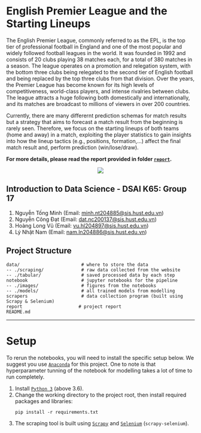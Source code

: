 # English Premier League and the Starting Lineups

The English Premier League, commonly referred to as the EPL, is the top tier of professional football in England and one of the most popular and widely followed football leagues in the world. It was founded in 1992 and consists of 20 clubs playing 38 matches each, for a total of 380 matches in a season. The league operates on a promotion and relegation system, with the bottom three clubs being relegated to the second tier of English football and being replaced by the top three clubs from that division. Over the years, the Premier League has become known for its high levels of competitiveness, world-class players, and intense rivalries between clubs. The league attracts a huge following both domestically and internationally, and its matches are broadcast to millions of viewers in over 200 countries.

Currently, there are many differernt prediction schemas for match results but a strategy that aims to forecast a match result from the beginning is rarely seen. Therefore, we focus on the starting lineups of both teams (home and away) in a match, exploiting the player statistics to gain insights into how the lineup tactics (e.g., positions, formation,...) affect the final match result and, perform prediction (win/lose/draw).

**For more details, please read the report provided in folder [`report`](https://github.com/minhngt62/ds-epl-matches/tree/main/report).**

<p align="center">
  <img src="https://user-images.githubusercontent.com/86721208/218306170-72ec837d-917e-4b1b-ae14-a31a989f38e1.jpg" />
</p>

## Introduction to Data Science - DSAI K65: Group 17
1. Nguyễn Tống Minh (Email: minh.nt204885@sis.hust.edu.vn)
2. Nguyễn Công Đạt (Email: dat.nc200137@sis.hust.edu.vn)
3. Hoàng Long Vũ (Email: vu.hl204897@sis.hust.edu.vn)
4. Lý Nhật Nam (Email: nam.ln204886@sis.hust.edu.vn)

## Project Structure

```
data/                       # where to store the data
-- ./scraping/              # raw data collected from the website
-- ./tabular/               # saved processed data by each step
notebook                    # jupyter notebooks for the pipeline
-- ./images/                # figures from the notebooks
-- ./models/                # all trained models from modelling
scrapers                    # data collection program (built using Scrapy & Selenium)
report                     # project report
README.md           
```
---

# Setup

To rerun the notebooks, you will need to install the specific setup below. We suggest you use [`Anaconda`](https://www.anaconda.com/) for this project. One to note is that hyperparameter tunning of the notebook for modelling takes a lot of time to run completely.

1. Install [`Python 3`](https://www.python.org/downloads/) (above $3.6$).
2. Change the working directory to the project root, then install required packages and libraries:
    ```
    pip install -r requirements.txt
    ```
3. The scraping tool is built using [`Scrapy`](https://scrapy.org/) and [`Selenium`](https://github.com/clemfromspace/scrapy-selenium) (`scrapy-selenium`).
